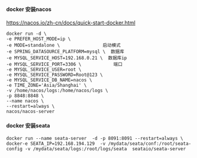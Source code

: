 #### docker 安装nacos

https://nacos.io/zh-cn/docs/quick-start-docker.html

```shell
docker run -d \
-e PREFER_HOST_MODE=ip \      
-e MODE=standalone \                启动模式
-e SPRING_DATASOURCE_PLATFORM=mysql \  数据库
-e MYSQL_SERVICE_HOST=192.168.0.21 \  数据库ip
-e MYSQL_SERVICE_PORT=3306 \            端口
-e MYSQL_SERVICE_USER=root \
-e MYSQL_SERVICE_PASSWORD=Root@123 \
-e MYSQL_SERVICE_DB_NAME=nacos \
-e TIME_ZONE='Asia/Shanghai' \
-v /home/nacos/logs:/home/nacos/logs \
-p 8848:8848 \
--name nacos \
--restart=always \
nacos/nacos-server
```

#### docker 安装seata

```shell
docker run --name seata-server  -d -p 8091:8091 --restart=always \
docker-e SEATA_IP=192.168.194.129  -v /mydata/seata/conf:/root/seata-config -v /mydata/seata/logs:/root/logs/seata  seataio/seata-server
```

